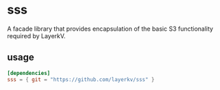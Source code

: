 # sss
A facade library that provides encapsulation of the basic S3 functionality required by LayerkV.

## usage
```toml
[dependencies]
sss = { git = "https://github.com/layerkv/sss" }
```
